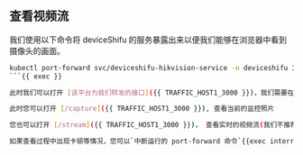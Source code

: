 ## 查看视频流

我们使用以下命令将 deviceShifu 的服务暴露出来以便我们能够在浏览器中看到摄像头的画面。

```bash
kubectl port-forward svc/deviceshifu-hikvision-service -n deviceshifu 3000:80 --address=0.0.0.0
```{{ exec }}

此时我们可以打开 [该平台为我们转发的接口]({{ TRAFFIC_HOST1_3000 }})，我们需要在访问的 URL 后面加上指令来对设备进行操作。

此时您可以打开 [/capture]({{ TRAFFIC_HOST1_3000 }}), 查看当前的监控照片

您也可以打开 [/stream]({{ TRAFFIC_HOST1_3000 }})， 查看实时的视频流(我们不推荐您这么做，由于该平台的机器配置较低，可能无法流畅地查看视频流)

如果查看过程中出现卡顿等情况，您可以`中断运行的 port-forward 命令`{{exec interrupt}}，再次运行即可。